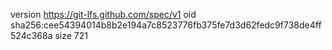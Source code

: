 version https://git-lfs.github.com/spec/v1
oid sha256:cee54394014b8b2e194a7c8523776fb375fe7d3d62fedc9f738de4ff524c368a
size 721
